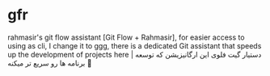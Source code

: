 # gfr
rahmasir's git flow assistant [Git Flow + Rahmasir], for easier access to using as cli, I change it to ggg, there is a dedicated Git assistant that speeds up the development of projects here | دستیار گیت فلوی این ارگانیزیشن که توسعه برنامه ها رو سریع تر میکنه 👋
